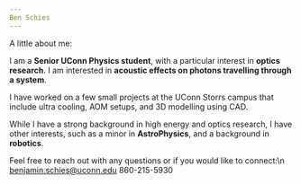 ```yaml
---
Ben Schies
---
```


A little about me: 

I am a **Senior UConn Physics student**, with a particular interest in **optics research**. I am interested in **acoustic effects on photons travelling through a system**. 

I have worked on a few small projects at the UConn Storrs campus that include ultra cooling, AOM setups, and 3D modelling using CAD. 

While I have a strong background in high energy and optics research, I have other interests, such as a minor in **AstroPhysics**, and a background in **robotics**.

Feel free to reach out with any questions or if you would like to connect:\n
benjamin.schies@uconn.edu
860-215-5930
